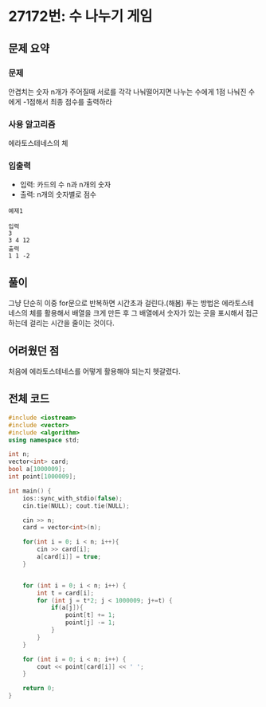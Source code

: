 # 27172번: 수 나누기 게임

## 문제 요약
### 문제
안겹치는 숫자 n개가 주어질때 서로를 각각 나눠떨어지면 나누는 수에게 1점 나눠진 수에게 -1점해서 최종 점수를 출력하라

### 사용 알고리즘
에라토스테네스의 체

### 입출력
- 입력: 카드의 수 n과 n개의 숫자
- 출력: n개의 숫자별로 점수
```
예제1

입력
3
3 4 12
출력
1 1 -2
```
## 풀이
그냥 단순히 이중 for문으로 반복하면 시간초과 걸린다.(해봄) 푸는 방법은 에라토스테네스의 체를 활용해서 배열을 크게 만든 후 그 배열에서 숫자가 있는 곳을 표시해서 접근하는데 걸리는 시간을 줄이는 것이다.

## 어려웠던 점
처음에 에라토스테네스를 어떻게 활용해야 되는지 헷갈렸다.

## 전체 코드
```cpp
#include <iostream>
#include <vector>
#include <algorithm>
using namespace std;

int n;
vector<int> card;
bool a[1000009];
int point[1000009];

int main() {
    ios::sync_with_stdio(false);
    cin.tie(NULL); cout.tie(NULL);

    cin >> n;
    card = vector<int>(n);

    for(int i = 0; i < n; i++){
        cin >> card[i];
        a[card[i]] = true;
    }


    for (int i = 0; i < n; i++) {
        int t = card[i];
        for (int j = t*2; j < 1000009; j+=t) {
            if(a[j]){
                point[t] += 1;
                point[j] -= 1;
            }
        }
    }

    for (int i = 0; i < n; i++) {
        cout << point[card[i]] << ' ';
    }

    return 0;
}
```
